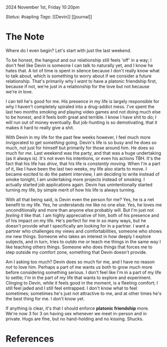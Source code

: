 2024 November 1st, Friday
10:20pm

*Status*:  #sapling
*Tags*:  [[Devin]] [[journal]]

# The Note

Where do I even begin? Let's start with just the last weekend.

To be honest, the hangout and our relationship still feels 'off' in a way; I don't feel like Devin is someone I can talk to naturally yet, and I know he hates that. A lot of time is spent in silence because I don't really know what to talk about, which is something to worry about if we consider a future relationship. That's primarily why I *want* to have a platonic friendship first, because if not, we're just in a relationship for the love but not because we're *in* love. 

I can tell he's good for me. His presence in my life is largely responsible for why I haven't completely spiraled into a drug-addict mess. I've spent the last two months smoking and playing video games and not doing much else to be honest, and it feels both great and terrible. I know I have shit to do; I will run out of money eventually. But job-hunting is so demotivating, that it makes it hard to really give a shit.

With Devin in my life for the past few weeks however, I feel much more invigorated to get *something* going. Devin's life is so busy and he does so much, not just for himself but primarily for those around him. He does so much for *me*. Last weekend was the party, and that was a huge undertaking (as it always is). It's not even his intentions, or even his actions TBH. It's the fact that his life has *drive*, that his life is *constantly moving*. When I'm a part of it, like I have been the last two weeks, my life also starts to move. I became excited to do the patent interview, I am deciding to write instead of smoke tonight, I am undertaking more projects instead of smoking. I actually started job applications again. Devin has unintentionally started turning my life, by simple merit of how his life is always turning.

With all that being said, is Devin even the person for me? Yes, he is a net benefit to my life. Yes, he understands me like no one else. Yes, he loves me unconditionally and more than anyone else probably will. But I'm just not *feeling it* like that. I am highly appreciative of him, both of his presence and of his impact on my life. He's perfect for me in so many ways, but he doesn't provide what I specifically am looking for in a partner. I want a partner who challenges my views and comfortabilities, someone who shows *me* new things. Someone who takes an interest in how deeply I explore subjects, and in turn, tries to outdo me or teach me things in the same way I like teaching others things. Someone who does things that forces me to step outside my comfort zone, something that Devin doesn't provide. 

Am I asking too much? Devin does so much for me, and I have no reason *not* to love him. Perhaps a part of me wants us both to grow much more before considering something serious. I don't feel like I'm in a part of my life to settle; I'm in the part of my life that wants to explore and experiment. Clinging to Devin, while it feels good in the moment, is a fleeting comfort; I still feel jaded and I still feel entrapped. I don't know what to feel sometimes; sometimes he's just not attractive to me, and at other times he's the best thing for me. I don't know yet.

If anything is clear, it's that I should enforce **platonic friendship** more. We're now 3 for 3 on having sex whenever we meet in-person and in private. Hugs are fine, but no hand-holding and no kissing. Shucks. 


# References